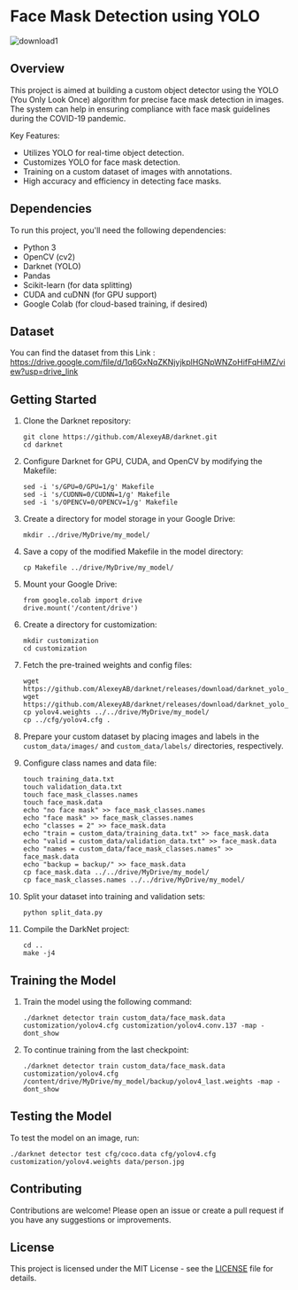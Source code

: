 # Face Mask Detection using YOLO

![download1](https://github.com/GvHemanth/Face-Mask-Detection---YOLO/assets/125199925/31c316df-df29-4c8c-b9d8-562be0c8e7d6)


## Overview

This project is aimed at building a custom object detector using the YOLO (You Only Look Once) algorithm for precise face mask detection in images. The system can help in ensuring compliance with face mask guidelines during the COVID-19 pandemic.

Key Features:
- Utilizes YOLO for real-time object detection.
- Customizes YOLO for face mask detection.
- Training on a custom dataset of images with annotations.
- High accuracy and efficiency in detecting face masks.

## Dependencies

To run this project, you'll need the following dependencies:

- Python 3
- OpenCV (cv2)
- Darknet (YOLO)
- Pandas
- Scikit-learn (for data splitting)
- CUDA and cuDNN (for GPU support)
- Google Colab (for cloud-based training, if desired)

## Dataset
You can find the dataset from this Link : https://drive.google.com/file/d/1q6GxNqZKNjyjkplHGNpWNZoHifFqHiMZ/view?usp=drive_link

## Getting Started

1. Clone the Darknet repository:

   ```
   git clone https://github.com/AlexeyAB/darknet.git
   cd darknet
   ```

2. Configure Darknet for GPU, CUDA, and OpenCV by modifying the Makefile:

   ```
   sed -i 's/GPU=0/GPU=1/g' Makefile
   sed -i 's/CUDNN=0/CUDNN=1/g' Makefile
   sed -i 's/OPENCV=0/OPENCV=1/g' Makefile
   ```

3. Create a directory for model storage in your Google Drive:

   ```
   mkdir ../drive/MyDrive/my_model/
   ```

4. Save a copy of the modified Makefile in the model directory:

   ```
   cp Makefile ../drive/MyDrive/my_model/
   ```

5. Mount your Google Drive:

   ```
   from google.colab import drive
   drive.mount('/content/drive')
   ```

6. Create a directory for customization:

   ```
   mkdir customization
   cd customization
   ```

7. Fetch the pre-trained weights and config files:

   ```
   wget https://github.com/AlexeyAB/darknet/releases/download/darknet_yolo_v3_optimal/yolov4.weights
   wget https://github.com/AlexeyAB/darknet/releases/download/darknet_yolo_v3_optimal/yolov4.conv.137
   cp yolov4.weights ../../drive/MyDrive/my_model/
   cp ../cfg/yolov4.cfg .
   ```

8. Prepare your custom dataset by placing images and labels in the `custom_data/images/` and `custom_data/labels/` directories, respectively.

9. Configure class names and data file:

   ```
   touch training_data.txt
   touch validation_data.txt
   touch face_mask_classes.names
   touch face_mask.data
   echo "no face mask" >> face_mask_classes.names
   echo "face mask" >> face_mask_classes.names
   echo "classes = 2" >> face_mask.data
   echo "train = custom_data/training_data.txt" >> face_mask.data
   echo "valid = custom_data/validation_data.txt" >> face_mask.data
   echo "names = custom_data/face_mask_classes.names" >> face_mask.data
   echo "backup = backup/" >> face_mask.data
   cp face_mask.data ../../drive/MyDrive/my_model/
   cp face_mask_classes.names ../../drive/MyDrive/my_model/
   ```

10. Split your dataset into training and validation sets:

    ```
    python split_data.py
    ```

11. Compile the DarkNet project:

    ```
    cd ..
    make -j4
    ```

## Training the Model

1. Train the model using the following command:

   ```
   ./darknet detector train custom_data/face_mask.data customization/yolov4.cfg customization/yolov4.conv.137 -map -dont_show
   ```

2. To continue training from the last checkpoint:

   ```
   ./darknet detector train custom_data/face_mask.data customization/yolov4.cfg /content/drive/MyDrive/my_model/backup/yolov4_last.weights -map -dont_show
   ```

## Testing the Model

To test the model on an image, run:

```
./darknet detector test cfg/coco.data cfg/yolov4.cfg customization/yolov4.weights data/person.jpg
```

## Contributing

Contributions are welcome! Please open an issue or create a pull request if you have any suggestions or improvements.

## License

This project is licensed under the MIT License - see the [LICENSE](LICENSE) file for details.
```

